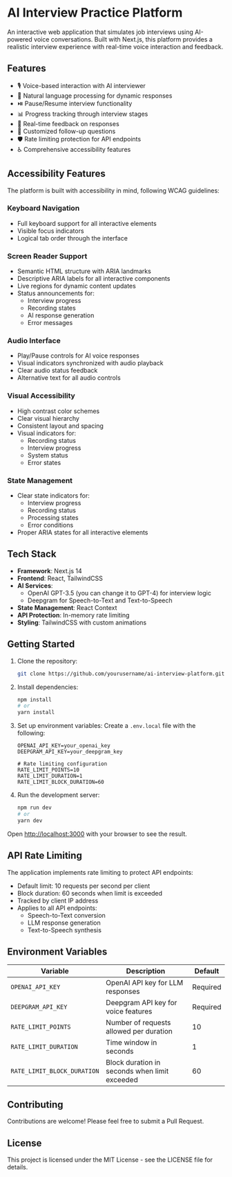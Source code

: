 # AI Interview Practice Platform

An interactive web application that simulates job interviews using AI-powered voice conversations. Built with Next.js, this platform provides a realistic interview experience with real-time voice interaction and feedback.

## Features

- 🎙️ Voice-based interaction with AI interviewer
- 🤖 Natural language processing for dynamic responses
- ⏯️ Pause/Resume interview functionality
- 📊 Progress tracking through interview stages
- 🔄 Real-time feedback on responses
- 🎯 Customized follow-up questions
- 🛡️ Rate limiting protection for API endpoints
- ♿ Comprehensive accessibility features

## Accessibility Features

The platform is built with accessibility in mind, following WCAG guidelines:

### Keyboard Navigation

- Full keyboard support for all interactive elements
- Visible focus indicators
- Logical tab order through the interface

### Screen Reader Support

- Semantic HTML structure with ARIA landmarks
- Descriptive ARIA labels for all interactive components
- Live regions for dynamic content updates
- Status announcements for:
  - Interview progress
  - Recording states
  - AI response generation
  - Error messages

### Audio Interface

- Play/Pause controls for AI voice responses
- Visual indicators synchronized with audio playback
- Clear audio status feedback
- Alternative text for all audio controls

### Visual Accessibility

- High contrast color schemes
- Clear visual hierarchy
- Consistent layout and spacing
- Visual indicators for:
  - Recording status
  - Interview progress
  - System status
  - Error states

### State Management

- Clear state indicators for:
  - Interview progress
  - Recording status
  - Processing states
  - Error conditions
- Proper ARIA states for all interactive elements

## Tech Stack

- **Framework**: Next.js 14
- **Frontend**: React, TailwindCSS
- **AI Services**:
  - OpenAI GPT-3.5 (you can change it to GPT-4) for interview logic
  - Deepgram for Speech-to-Text and Text-to-Speech
- **State Management**: React Context
- **API Protection**: In-memory rate limiting
- **Styling**: TailwindCSS with custom animations

## Getting Started

1. Clone the repository:

   ```bash
   git clone https://github.com/yourusername/ai-interview-platform.git
   ```

2. Install dependencies:

   ```bash
   npm install
   # or
   yarn install
   ```

3. Set up environment variables:
   Create a `.env.local` file with the following:

   ```env
   OPENAI_API_KEY=your_openai_key
   DEEPGRAM_API_KEY=your_deepgram_key

   # Rate limiting configuration
   RATE_LIMIT_POINTS=10
   RATE_LIMIT_DURATION=1
   RATE_LIMIT_BLOCK_DURATION=60
   ```

4. Run the development server:
   ```bash
   npm run dev
   # or
   yarn dev
   ```

Open [http://localhost:3000](http://localhost:3000) with your browser to see the result.

## API Rate Limiting

The application implements rate limiting to protect API endpoints:

- Default limit: 10 requests per second per client
- Block duration: 60 seconds when limit is exceeded
- Tracked by client IP address
- Applies to all API endpoints:
  - Speech-to-Text conversion
  - LLM response generation
  - Text-to-Speech synthesis

## Environment Variables

| Variable                    | Description                                   | Default  |
| --------------------------- | --------------------------------------------- | -------- |
| `OPENAI_API_KEY`            | OpenAI API key for LLM responses              | Required |
| `DEEPGRAM_API_KEY`          | Deepgram API key for voice features           | Required |
| `RATE_LIMIT_POINTS`         | Number of requests allowed per duration       | 10       |
| `RATE_LIMIT_DURATION`       | Time window in seconds                        | 1        |
| `RATE_LIMIT_BLOCK_DURATION` | Block duration in seconds when limit exceeded | 60       |

## Contributing

Contributions are welcome! Please feel free to submit a Pull Request.

## License

This project is licensed under the MIT License - see the LICENSE file for details.

```

```
